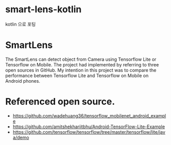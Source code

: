 # smart-lens-kotlin
kotlin 으로 포팅 

# SmartLens
The SmartLens can detect object from Camera using Tensorflow Lite or Tensorflow on Mobile. 
The project had implemented by referring to three open sources in GitHub. 
My intention in this project was to compare the performance between Tensorflow Lite and Tensorflow on Mobile on Android phones.

# Referenced open source.
- https://github.com/wadehuang36/tensorflow_mobilenet_android_example
- https://github.com/amitshekhariitbhu/Android-TensorFlow-Lite-Example
- https://github.com/tensorflow/tensorflow/tree/master/tensorflow/lite/java/demo
